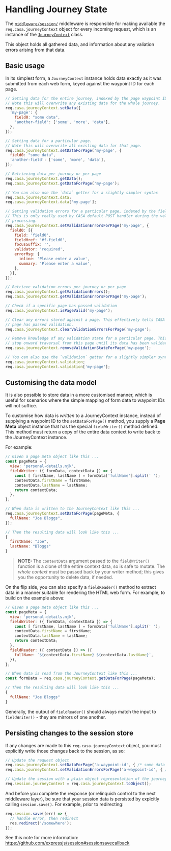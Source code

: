# Handling Journey State

The [`middleware/session/`](../../middleware/session/) middleware is responsible for making available the `req.casa.journeyContext` object for every incoming request, which is an instance of the [`JourneyContext`](../../lib/JourneyContext.js) class.

This object holds all gathered data, and information about any valiation errors arising from that data.

## Basic usage

In its simplest form, a `JourneyContext` instance holds data exactly as it was submitted from each web form, keyed against the waypoint ID for each page.

```javascript
// Setting data for the entire journey, indexed by the page waypoint ID.
// Note this will overwrite any existing data for the whole journey.
req.casa.journeyContext.setData({
  'my-page': {
    field0: "some data",
    'another-field': ['some', 'more', 'data'],
  },
});
```

```javascript
// Setting data for a particular page.
// Note this will overwrite all existing data for that page.
req.casa.journeyContext.setDataForPage('my-page', {
  field0: "some data",
  'another-field': ['some', 'more', 'data'],
});
```

```javascript
// Retrieving data per journey or per page
req.casa.journeyContext.getData();
req.casa.journeyContext.getDataForPage('my-page');

// You can also use the `data` getter for a slightly simpler syntax
req.casa.journeyContext.data;
req.casa.journeyContext.data['my-page'];
```

```javascript
// Setting validation errors for a particular page, indexed by the field name.
// This is only really used by CASA default POST handler during the validation
// processing.
req.casa.journeyContext.setValidationErrorsForPage('my-page', {
  field0: [{
    field: 'field0',
    fieldHref: '#f-field0',
    focusSuffix: '',
    validator: 'required',
    errorMsg: {
      inline: 'Please enter a value',
      summary: 'Please enter a value',
    },
  }],
});
```

```javascript
// Retrieve validation errors per journey or per page
req.casa.journeyContext.getValidationErrors();
req.casa.journeyContext.getValidationErrorsForPage('my-page');

// Check if a specific page has passed validation
req.casa.journeyContext.isPageValid('my-page');

// Clear any errors stored against a page. This effectively tells CASA that the
// page has passed validation.
req.casa.journeyContext.clearValidationErrorsForPage('my-page');

// Remove knowledge of any validation state for a particular page. This will
// stop onward traversal from this page until its data has been validated again.
req.casa.journeyContext.removeValidationStateForPage('my-page');

// You can also use the `validation` getter for a slightly simpler syntax
req.casa.journeyContext.validation;
req.casa.journeyContext.validation['my-page'];
```

## Customising the data model

It is also possible to store data in a more customised manner, which is useful for scenarios where the simple mapping of form data to waypoint IDs will not suffice.

To customise how data is _written_ to a JourneyContext instance, instead of supplying a waypoint ID to the `setDataForPage()` method, you supply a **Page Meta** object instance that has the special `fieldWriter()` method defined. This method must return a copy of the entire data context to write back to the JourneyContext instance.

For example:

```javascript
// Given a page meta object like this ...
const pageMeta = {
  view: 'personal-details.njk',
  fieldWriter: ({ formData, contextData }) => {
    const [ firstName, lastName ] = formData['fullName'].split(' ');
    contextData.firstName = firstName;
    contextData.lastName = lastName;
    return contextData;
  },
};

// When data is written to the JourneyContext like this ...
req.casa.journeyContext.setDataForPage(pageMeta, {
  fullName: "Joe Bloggs",
});

// Then the resulting data will look like this ...
{
  firstName: "Joe",
  lastName: "Bloggs"
}
```

> **NOTE:** The `contextData` argument passed to the `fieldWriter()` function is a clone of the entire context data, so is safe to mutate. The _whole context_ must be passed back by your writer method; this gives you the opportunity to delete data, if needed.

On the flip side, you can also specify a `fieldReader()` method to extract data in a manner suitable for rendering the HTML web form. For example, to build on the example above:

```javascript
// Given a page meta object like this ...
const pageMeta = {
  view: 'personal-details.njk',
  fieldWriter: ({ formData, contextData }) => {
    const [ firstName, lastName ] = formData['fullName'].split(' ');
    contextData.firstName = firstName;
    contextData.lastName = lastName;
    return contextData;
  },
  fieldReader: ({ contextData }) => ({
    fullName: `${contextData.firstName} ${contextData.lastName}`,
  }),
};

// When data is read from the JourneyContext like this ...
const formData = req.casa.journeyContext.getDataForPage(pageMeta);

// Then the resulting data will look like this ...
{
  fullName: "Joe Bloggs"
}
```

Generally, the output of `fieldReader()` should always match the input to `fieldWriter()` - they are mirrors of one another.

## Persisting changes to the session store

If any changes are made to this `req.casa.journeyContext` object, you must explicitly write those changes back to the session, as so:

```javascript
// Update the request object
req.casa.journeyContext.setDataForPage('a-waypoint-id', { /* some data */ });
req.casa.journeyContext.setValidationErrorsForPage('a-waypoint-id', { /* errors */});

// Update the session with a plain object representation of the journey context
req.session.journeyContext = req.casa.journeyContext.toObject();
```

And before you complete the response (or relinquish control to the next middleware layer), be sure that your session data is persisted by explcitly calling `session.save()`. For example, prior to redirecting:

```javascript
req.session.save((err) => {
  // handle error, then redirect
  res.redirect('/somewhere');
});
```

See this note for more information: https://github.com/expressjs/session#sessionsavecallback